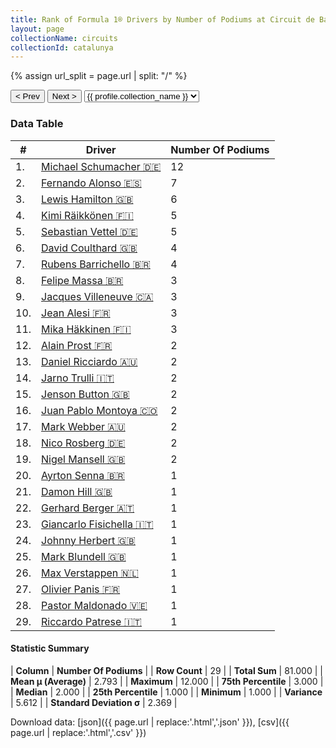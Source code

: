 ```yaml
---
title: Rank of Formula 1® Drivers by Number of Podiums at Circuit de Barcelona-Catalunya
layout: page
collectionName: circuits
collectionId: catalunya
---
```


{% assign url_split = page.url | split: "/" %}
<div id="collection-navigation">
<button onclick="selector.options[selector.selectedIndex-1].value && (window.location = selector.options[selector.selectedIndex-1].value);">&lt; Prev</button>
<button onclick="selector.options[selector.selectedIndex+1].value && (window.location = selector.options[selector.selectedIndex+1].value);">Next &gt;</button>
<select id="selector" onchange="this.options[this.selectedIndex].value && (window.location = this.options[this.selectedIndex].value);">
  {% for collectionId in site.data[page.collectionName].refs %}
    {% if collectionId == page.collectionId %}
      {% assign selected = "selected" %}
    {% else %}
      {% assign selected = "" %}
    {% endif %}
    {% assign profile = site.data[page.collectionName][collectionId].profile %}
    <option value="/f1/{{ page.collectionName }}/{{ collectionId }}/{{ url_split[4] }}" {{ selected }}>{{ profile.collection_name }}</option>
  {% endfor %}
</select>
</div>

<canvas id="chart" width="400" height="180"></canvas>
<script>
var data = {
    "datasets": [
        {
            "backgroundColor": [
                "#9C8E8D",
                "#9C8E8D",
                "#9C8E8D",
                "#9C8E8D",
                "#9C8E8D",
                "#9C8E8D",
                "#9C8E8D",
                "#9C8E8D",
                "#9C8E8D",
                "#9C8E8D",
                "#9C8E8D",
                "#9C8E8D",
                "#9C8E8D",
                "#9C8E8D",
                "#9C8E8D",
                "#9C8E8D",
                "#9C8E8D",
                "#9C8E8D",
                "#9C8E8D",
                "#9C8E8D",
                "#9C8E8D",
                "#9C8E8D",
                "#9C8E8D",
                "#9C8E8D",
                "#9C8E8D",
                "#9C8E8D",
                "#9C8E8D",
                "#9C8E8D",
                "#9C8E8D"
            ],
            "borderColor": [
                "#1D181E",
                "#1D181E",
                "#1D181E",
                "#1D181E",
                "#1D181E",
                "#1D181E",
                "#1D181E",
                "#1D181E",
                "#1D181E",
                "#1D181E",
                "#1D181E",
                "#1D181E",
                "#1D181E",
                "#1D181E",
                "#1D181E",
                "#1D181E",
                "#1D181E",
                "#1D181E",
                "#1D181E",
                "#1D181E",
                "#1D181E",
                "#1D181E",
                "#1D181E",
                "#1D181E",
                "#1D181E",
                "#1D181E",
                "#1D181E",
                "#1D181E",
                "#1D181E"
            ],
            "borderWidth": 1,
            "data": [
                12.0,
                7.0,
                6.0,
                5.0,
                5.0,
                4.0,
                4.0,
                3.0,
                3.0,
                3.0,
                3.0,
                2.0,
                2.0,
                2.0,
                2.0,
                2.0,
                2.0,
                2.0,
                2.0,
                1.0,
                1.0,
                1.0,
                1.0,
                1.0,
                1.0,
                1.0,
                1.0,
                1.0,
                1.0
            ],
            "label": "Number Of Podiums"
        }
    ],
    "labels": [
        "Michael Schumacher",
        "Fernando Alonso",
        "Lewis Hamilton",
        "Kimi Räikkönen",
        "Sebastian Vettel",
        "David Coulthard",
        "Rubens Barrichello",
        "Felipe Massa",
        "Jacques Villeneuve",
        "Jean Alesi",
        "Mika Häkkinen",
        "Alain Prost",
        "Daniel Ricciardo",
        "Jarno Trulli",
        "Jenson Button",
        "Juan Pablo Montoya",
        "Mark Webber",
        "Nico Rosberg",
        "Nigel Mansell",
        "Ayrton Senna",
        "Damon Hill",
        "Gerhard Berger",
        "Giancarlo Fisichella",
        "Johnny Herbert",
        "Mark Blundell",
        "Max Verstappen",
        "Olivier Panis",
        "Pastor Maldonado",
        "Riccardo Patrese"
    ]
};
var options = {
  legend: {
    display: false
  },
  scales: {
    xAxes: [{
      ticks: {
        beginAtZero: true,
        maxRotation: 180,
        display: window.innerWidth > 800
      }
    }],
    yAxes: [{
      ticks: {
        beginAtZero: true
      }
    }]
  },
  onResize: function(chart, size) {
    chart.options.scales.xAxes[0].ticks.display = size.width > 800;
  }
};
var chart = new Chart("chart", {
    data: data,
    type: 'bar',
    options: options
});
</script>



### Data Table

| # | Driver | Number Of Podiums |
|--|--|--|
| 1. | [Michael Schumacher 🇩🇪](/f1/drivers/michael_schumacher) | 12 |
| 2. | [Fernando Alonso 🇪🇸](/f1/drivers/alonso) | 7 |
| 3. | [Lewis Hamilton 🇬🇧](/f1/drivers/hamilton) | 6 |
| 4. | [Kimi Räikkönen 🇫🇮](/f1/drivers/raikkonen) | 5 |
| 5. | [Sebastian Vettel 🇩🇪](/f1/drivers/vettel) | 5 |
| 6. | [David Coulthard 🇬🇧](/f1/drivers/coulthard) | 4 |
| 7. | [Rubens Barrichello 🇧🇷](/f1/drivers/barrichello) | 4 |
| 8. | [Felipe Massa 🇧🇷](/f1/drivers/massa) | 3 |
| 9. | [Jacques Villeneuve 🇨🇦](/f1/drivers/villeneuve) | 3 |
| 10. | [Jean Alesi 🇫🇷](/f1/drivers/alesi) | 3 |
| 11. | [Mika Häkkinen 🇫🇮](/f1/drivers/hakkinen) | 3 |
| 12. | [Alain Prost 🇫🇷](/f1/drivers/prost) | 2 |
| 13. | [Daniel Ricciardo 🇦🇺](/f1/drivers/ricciardo) | 2 |
| 14. | [Jarno Trulli 🇮🇹](/f1/drivers/trulli) | 2 |
| 15. | [Jenson Button 🇬🇧](/f1/drivers/button) | 2 |
| 16. | [Juan Pablo Montoya 🇨🇴](/f1/drivers/montoya) | 2 |
| 17. | [Mark Webber 🇦🇺](/f1/drivers/webber) | 2 |
| 18. | [Nico Rosberg 🇩🇪](/f1/drivers/rosberg) | 2 |
| 19. | [Nigel Mansell 🇬🇧](/f1/drivers/mansell) | 2 |
| 20. | [Ayrton Senna 🇧🇷](/f1/drivers/senna) | 1 |
| 21. | [Damon Hill 🇬🇧](/f1/drivers/damon_hill) | 1 |
| 22. | [Gerhard Berger 🇦🇹](/f1/drivers/berger) | 1 |
| 23. | [Giancarlo Fisichella 🇮🇹](/f1/drivers/fisichella) | 1 |
| 24. | [Johnny Herbert 🇬🇧](/f1/drivers/herbert) | 1 |
| 25. | [Mark Blundell 🇬🇧](/f1/drivers/blundell) | 1 |
| 26. | [Max Verstappen 🇳🇱](/f1/drivers/max_verstappen) | 1 |
| 27. | [Olivier Panis 🇫🇷](/f1/drivers/panis) | 1 |
| 28. | [Pastor Maldonado 🇻🇪](/f1/drivers/maldonado) | 1 |
| 29. | [Riccardo Patrese 🇮🇹](/f1/drivers/patrese) | 1 |

#### Statistic Summary

| **Column** | **Number Of Podiums** |
| **Row Count** | 29 |
| **Total Sum** | 81.000 |
| **Mean μ (Average)** | 2.793 |
| **Maximum** | 12.000 |
| **75th Percentile** | 3.000 |
| **Median** | 2.000 |
| **25th Percentile** | 1.000 |
| **Minimum** | 1.000 |
| **Variance** | 5.612 |
| **Standard Deviation σ** | 2.369 |

Download data: [json]({{ page.url | replace:'.html','.json' }}), [csv]({{ page.url | replace:'.html','.csv' }})
